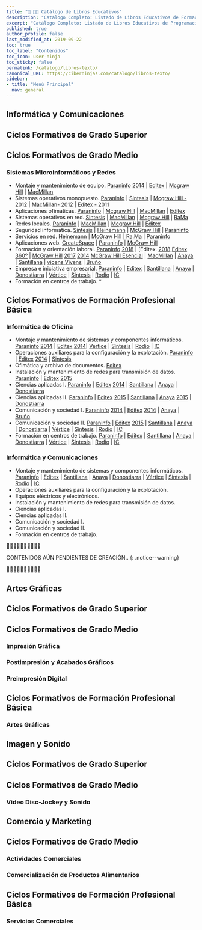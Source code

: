 ```yaml
---
title: "🛒 👩‍🏫 Catálogo de Libros Educativos"
description: "Catálogo Completo: Listado de Libros Educativos de Formación Profesional sobre Programación, Informática, Tecnología y Artes Gráficas."
excerpt: "Catálogo Completo: Listado de Libros Educativos de Programación, Informática, Tecnología y Artes Gráficas."
published: true
author_profile: false
last_modified_at: 2019-09-22
toc: true
toc_label: "Contenidos"
toc_icon: user-ninja
toc_sticky: false
permalink: /catalogo/libros-texto/
canonical_URL: https://ciberninjas.com/catalogo/libros-texto/
sidebar:
- title: "Menú Principal"
  nav: general
---
```


## Informática y Comunicaciones

## Ciclos Formativos de Grado Superior

## Ciclos Formativos de Grado Medio
### Sistemas Microinformáticos y Redes
- Montaje y mantenimiento de equipo. [Paraninfo](https://amzn.to/2AhVN3m) [2014](https://amzn.to/2Nfmtu2) | [Editex](https://amzn.to/2NdYRGm) | [Mcgraw Hill](https://amzn.to/2Q7KZ2A) | [MacMillan](https://amzn.to/2Afqwhr)
- Sistemas operativos monopuesto. [Paraninfo](https://amzn.to/2Q7fPZf) | [Sintesis](https://amzn.to/2AcKXM3) | [Mcgraw Hill - 2012](https://amzn.to/34LTdAv) | [MacMillan- 2012](https://amzn.to/2AkuIwc) | [Editex - 2011](https://amzn.to/2AiPQTC)
- Aplicaciones ofimáticas. [Paraninfo](https://amzn.to/2LH2gLL) | [Mcgraw Hill](https://amzn.to/2LH2pPj) | [MacMillan](https://amzn.to/2Az7Edz) | [Editex](https://amzn.to/2AB9VEO)
- Sistemas operativos en red. [Sintesis](https://amzn.to/2Nu2XKq) | [MacMillan](https://amzn.to/2LJthOo) | [Mcgraw Hill](https://amzn.to/2Oeo0jD) | [RaMa](https://amzn.to/2ACACcr)
- Redes locales. [Paraninfo](https://amzn.to/34XMS5c) | [MacMillan](https://amzn.to/30GQMvX) | [Mcgraw Hill](https://amzn.to/2AESFPf) | [Editex](https://amzn.to/30B5dS5)
- Seguridad informática. [Sintesis](https://amzn.to/2NsDcdE) | [Heinemann](https://amzn.to/2LHFovx) | [McGraw Hill](https://amzn.to/2Qn3eks) | [Paraninfo](https://amzn.to/2AAC66P)
- Servicios en red. [Heinemann](https://amzn.to/2NqNzhX) | [McGraw Hill](https://amzn.to/2AADDK7) | [Ra.Ma](https://amzn.to/2LFMTmA) | [Paraninfo](https://amzn.to/2QxotR0)
- Aplicaciones web. [CreateSpace](https://amzn.to/2LKy7LD) | [Paraninfo](https://amzn.to/2NtnQ8I) | [McGraw Hill](https://amzn.to/2NqNJWB)
- Formación y orientación laboral. [Paraninfo](https://amzn.to/32YUZwB) [2018](https://amzn.to/30EbNHH) | [Editex. [2018](https://amzn.to/2QnVrDi) [Editex 360º](https://amzn.to/2LJZghM) | [McGraw Hill](https://amzn.to/2OgTjdC) [2017](https://amzn.to/2LH3PcB) [2014](https://amzn.to/30BVwDa) [McGraw Hill Esencial](https://amzn.to/32SudWs) | [MacMillan](https://amzn.to/331tIK1) | [Anaya](https://amzn.to/2NsE5Tw) | [Santillana](https://amzn.to/30B7LzD) | [vicens Vivens](https://amzn.to/2Nu3EU2) | [Bruño](https://amzn.to/30DrLSj)
- Empresa e iniciativa empresarial. [Paraninfo]() | [Editex]() | [Santillana]() | [Anaya]() | [Donostiarra]() | [Vértice]() | [Sintesis]() | [Rodio]() | [IC]()
- Formación en centros de trabajo. *


## Ciclos Formativos de Formación Profesional Básica
### Informática de Oficina
- Montaje y mantenimiento de sistemas y componentes informáticos. [Paraninfo](https://amzn.to/2QbpRIP) [2014](https://amzn.to/2QbqXnM) | [Editex](https://amzn.to/2Qaw085) [2014](https://amzn.to/2LSGvHt)| [Vértice](https://amzn.to/31mdr1B) | [Sintesis](https://amzn.to/2LO4Ez8) | [Rodio](https://amzn.to/2Q9p6zY) | [IC](https://amzn.to/31lwJ7n)
- Operaciones auxiliares para la configuración y la explotación. [Paraninfo](https://amzn.to/2LuMkMx) | [Editex](https://amzn.to/32KLu3N) [2014](https://amzn.to/2Q3H7iP) | [Sintesis](https://amzn.to/2QbA9sc)
- Ofimática y archivo de documentos. [Editex](https://amzn.to/2NdOIsZ)
- Instalación y mantenimiento de redes para transmisión de datos. [Paraninfo](https://amzn.to/2LR147g) | [Editex](https://amzn.to/2UWlK1N) [2015](https://amzn.to/32PKn3d)
- Ciencias aplicadas I. [Paraninfo](https://amzn.to/2LF7Ii5) | [Editex](https://amzn.to/31jPok9) [2014](https://amzn.to/32Ho13M) | [Santillana](https://amzn.to/2AhQ9hG) | [Anaya](https://amzn.to/2LtC7Qg) | [Donostiarra](https://amzn.to/2UTt7Ha)
- Ciencias aplicadas II. [Paraninfo](https://amzn.to/2M5SIc9) | [Editex](https://amzn.to/32Miyc1) [2015](https://amzn.to/2QaQNZ1) | [Santillana](https://amzn.to/2Q9rruK) | [Anaya](https://amzn.to/34Hzbr0) [2015](https://amzn.to/2NgGfFl) | [Donostiarra](https://amzn.to/2Q7dj5f)
- Comunicación y sociedad I. [Paraninfo](https://amzn.to/30Dszqj) [2014](https://amzn.to/30IDgIa) | [Editex](https://amzn.to/2LItth9) [2014](https://amzn.to/2ABlvjl) | [Anaya](https://amzn.to/2LEsdeK) | [Bruño](https://amzn.to/2AzbdAq)
- Comunicación y sociedad II. [Paraninfo](https://amzn.to/2ABrHYJ) | [Editex](https://amzn.to/2AyYDRA) [2015](https://amzn.to/2QnCjFd) | [Santillana]() | [Anaya](https://amzn.to/2LGcfAK) | [Donostiarra]() | [Vértice]() | [Sintesis]() | [Rodio]() | [IC]()
- Formación en centros de trabajo. [Paraninfo]() | [Editex]() | [Santillana]() | [Anaya]() | [Donostiarra]() | [Vértice]() | [Sintesis]() | [Rodio]() | [IC]()

### Informática y Comunicaciones
- Montaje y mantenimiento de sistemas y componentes informáticos. [Paraninfo]() | [Editex]() | [Santillana]() | [Anaya]() | [Donostiarra]() | [Vértice]() | [Sintesis]() | [Rodio]() | [IC]()
- Operaciones auxiliares para la configuración y la explotación.
- Equipos eléctricos y electrónicos.
- Instalación y mantenimiento de redes para transmisión de datos.
- Ciencias aplicadas I.
- Ciencias aplicadas II.
- Comunicación y sociedad I.
- Comunicación y sociedad II.
- Formación en centros de trabajo.



👷‍♂️🚧🚧👷‍♀️🚧🚧👷‍♂️

CONTENIDOS AÚN PENDIENTES DE CREACIÓN..
{: .notice--warning}

👷‍♂️🚧🚧👷‍♀️🚧🚧👷‍♂️


## Artes Gráficas
## Ciclos Formativos de Grado Superior

## Ciclos Formativos de Grado Medio
### Impresión Gráfica


### Postimpresión y Acabados Gráficos


### Preimpresión Digital


## Ciclos Formativos de Formación Profesional Básica
### Artes Gráficas



## Imagen y Sonido
## Ciclos Formativos de Grado Superior



## Ciclos Formativos de Grado Medio
### Video Disc-Jockey y Sonido




## Comercio y Marketing

## Ciclos Formativos de Grado Medio
### Actividades Comerciales

### Comercialización de Productos Alimentarios

## Ciclos Formativos de Formación Profesional Básica
### Servicios Comerciales


<!-- 
## ¿Qué es la Formación Profesional o los Ciclos Formativos?
## ¿Qué clases de tipos de cursos de formación tecnológica existen en España?
-->
